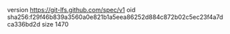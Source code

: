version https://git-lfs.github.com/spec/v1
oid sha256:f29f46b839a3560a0e821b1a5eea86252d884c872b02c5ec23f4a7dca336bd2d
size 1470
